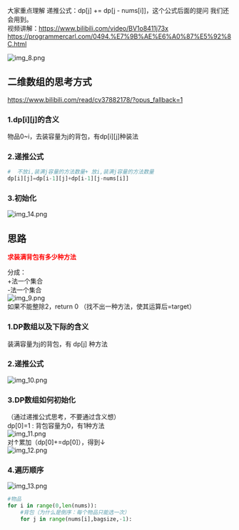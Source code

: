 大家重点理解 递推公式：dp[j] += dp[j - nums[i]]，这个公式后面的提问 我们还会用到。  
视频讲解：https://www.bilibili.com/video/BV1o8411j73x
https://programmercarl.com/0494.%E7%9B%AE%E6%A0%87%E5%92%8C.html  

![img_8.png](img_8.png)


## 二维数组的思考方式
https://www.bilibili.com/read/cv37882178/?opus_fallback=1  
### 1.dp[i][j]的含义
物品0~i，去装容量为j的背包，有dp[i][j]种装法

### 2.递推公式  
```python
#  不放i,装满j容量的方法数量+ 放i,装满j容量的方法数量
dp[i][j]=dp[i-1][j]+dp[i-1][j-nums[i]]
```
### 3.初始化
![img_14.png](img_14.png)



## 思路
<font color=red>**求装满背包有多少种方法**</font>

分成：  
+法一个集合  
-法一个集合  
![img_9.png](img_9.png)
如果不能整除2，return 0 （找不出一种方法，使其运算后=target）

### 1.DP数组以及下际的含义
装满容量为j的背包，有 dp[j] 种方法  

### 2.递推公式
![img_10.png](img_10.png)

### 3.DP数组如何初始化
（通过递推公式思考，不要通过含义想）    
dp[0]=1  :  背包容量为0，有1种方法   
![img_11.png](img_11.png)  
对↑累加（dp[0]+=dp[0]），得到↓  
![img_12.png](img_12.png)

### 4.遍历顺序
![img_13.png](img_13.png)
````python
#物品
for i in range(0,len(nums)): 
    #背包（为什么是倒序：每个物品只能选一次）
    for j in range(nums[i],bagsize,-1):  
````
